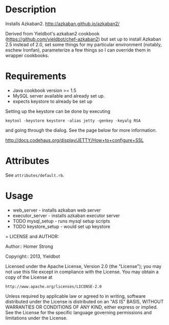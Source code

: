 Description
===========

Installs Azkaban2. http://azkaban.github.io/azkaban2/

Derived from Yieldbot's azkaban2 cookbook (https://github.com/yieldbot/chef-azkaban2) but set up to install Azkaban 2.5 instead of 2.0, set some things for my particular environment (notably, eschew Ironfan), parameterize a few things so I can override them in wrapper cookbooks.

Requirements
============
* Java cookbook version >= 1.5
* MySQL server available and already set up.
* expects keystore to already be set up

Setting up the keystore can be done by executing

`keytool -keystore keystore -alias jetty -genkey -keyalg RSA`

and going through the dialog. See the page below for more information.

http://docs.codehaus.org/display/JETTY/How+to+configure+SSL

Attributes
==========

See `attributes/default.rb`.

Usage
=====

* web_server - installs azkaban web server
* executor_server - installs azkaban executor server
* TODO mysql_setup - runs mysql setup scripts
* TODO keystore_setup - would set up keystore

= LICENSE and AUTHOR:

Author:: Homer Strong

Copyright:: 2013, Yieldbot

Licensed under the Apache License, Version 2.0 (the "License");
you may not use this file except in compliance with the License.
You may obtain a copy of the License at

    http://www.apache.org/licenses/LICENSE-2.0

Unless required by applicable law or agreed to in writing, software
distributed under the License is distributed on an "AS IS" BASIS,
WITHOUT WARRANTIES OR CONDITIONS OF ANY KIND, either express or implied.
See the License for the specific language governing permissions and
limitations under the License.
